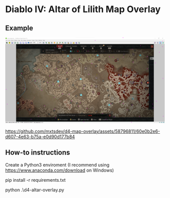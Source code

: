 # Diablo IV: Altar of Lilith Map Overlay

## Example

![Overlay on test_image.png](example/example01.png)

https://github.com/mxtsdev/d4-map-overlay/assets/58796811/60e0b2e6-d607-4e63-b75a-e0d90d177b84



## How-to instructions

Create a Python3 enviroment (I recommend using https://www.anaconda.com/download on Windows)

pip install -r requirements.txt

python .\d4-altar-overlay.py
